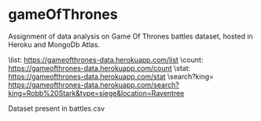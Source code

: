 # gameOfThrones

Assignment of data analysis on Game Of Thrones battles dataset, hosted in Heroku and MongoDb Atlas.

\list: https://gameofthrones-data.herokuapp.com/list
\count: https://gameofthrones-data.herokuapp.com/count
\stat: https://gameofthrones-data.herokuapp.com/stat
\search?king= https://gameofthrones-data.herokuapp.com/search?king=Robb%20Stark&type=siege&location=Raventree

Dataset present in battles.csv
